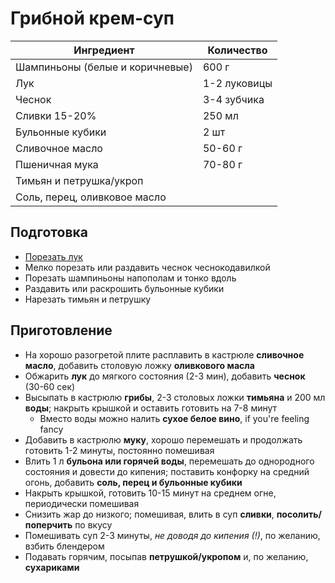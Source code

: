# Грибной крем-суп

| Ингредиент                      | Количество   |
| ------------------------------- | ------------ |
| Шампиньоны (белые и коричневые) | 600 г        |
| Лук                             | 1-2 луковицы |
| Чеснок                          | 3-4 зубчика  |
| Сливки 15-20%                   | 250 мл       |
| Бульонные кубики                | 2 шт         |
| Сливочное масло                 | 50-60 г      |
| Пшеничная мука                  | 70-80 г      |
| Тимьян и петрушка/укроп         |              |
| Соль, перец, оливковое масло    |              |

## Подготовка

- [Порезать лук](https://youtu.be/dCGS067s0zo)
- Мелко порезать или раздавить чеснок чеснокодавилкой
- Порезать шампиньоны напополам и тонко вдоль
- Раздавить или раскрошить бульонные кубики
- Нарезать тимьян и петрушку

## Приготовление

- На хорошо разогретой плите расплавить в кастрюле **сливочное масло**, добавить столовую ложку **оливкового масла**
- Обжарить **лук** до мягкого состояния (2-3 мин), добавить **чеснок** (30-60 сек)
- Высыпать в кастрюлю **грибы**, 2-3 столовых ложки **тимьяна** и 200 мл **воды**; накрыть крышкой и оставить готовить на 7-8 минут
  - Вместо воды можно налить **сухое белое вино**, if you're feeling fancy
- Добавить в кастрюлю **муку**, хорошо перемешать и продолжать готовить 1-2 минуты, постоянно помешивая
- Влить 1 л **бульона или горячей воды**, перемешать до однородного состояния и довести до кипения; поставить конфорку на средний огонь, добавить **соль, перец и бульонные кубики**
- Накрыть крышкой, готовить 10-15 минут на среднем огне, периодически помешивая
- Снизить жар до низкого; помешивая, влить в суп **сливки**, **посолить/поперчить** по вкусу
- Помешивать суп 2-3 минуты, *не доводя до кипения (!)*, по желанию, взбить блендером
- Подавать горячим, посыпав **петрушкой/укропом** и, по желанию, **сухариками**
